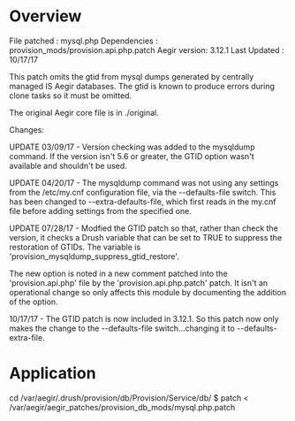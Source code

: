Overview
========

File patched :  mysql.php
Dependencies :  provision_mods/provision.api.php.patch
Aegir version:  3.12.1
Last Updated :  10/17/17

This patch omits the gtid from mysql dumps generated by centrally managed IS Aegir databases. 
The gtid is known to produce errors during clone tasks so it must be omitted. 

The original Aegir core file is in ./original.

Changes:

UPDATE 03/09/17 -
Version checking was added to the mysqldump command.  If the version isn't 5.6 or greater, the
GTID option wasn't available and shouldn't be used.

UPDATE 04/20/17 -
The mysqldump command was not using any settings from the /etc/my.cnf configuration file, via the
--defaults-file switch.  This has been changed to --extra-defaults-file, which first reads
in the my.cnf file before adding settings from the specified one.

UPDATE 07/28/17 -
Modfied the GTID patch so that, rather than check the version, it checks a Drush variable that
can be set to TRUE to suppress the restoration of GTIDs.  The variable is 
'provision_mysqldump_suppress_gtid_restore'.

The new option is noted in a new comment patched into the 'provision.api.php' file by the
'provision.api.php.patch' patch.  It isn't an operational change so only affects this
module by documenting the addition of the option.

10/17/17 -
The GTID patch is now included in 3.12.1.  So this patch now only makes the change to the
--defaults-file switch...changing it to --defaults-extra-file.

Application
===========

cd /var/aegir/.drush/provision/db/Provision/Service/db/
$ patch < /var/aegir/aegir_patches/provision_db_mods/mysql.php.patch
